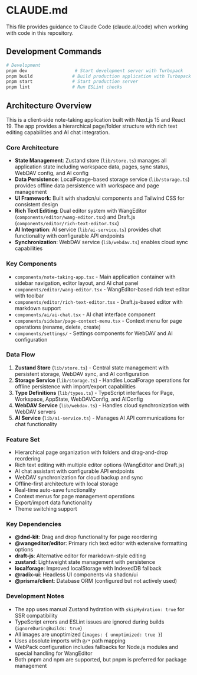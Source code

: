 # CLAUDE.md

This file provides guidance to Claude Code (claude.ai/code) when working with code in this repository.

## Development Commands

```bash
# Development
pnpm dev                  # Start development server with Turbopack
pnpm build               # Build production application with Turbopack  
pnpm start               # Start production server
pnpm lint                # Run ESLint checks
```

## Architecture Overview

This is a client-side note-taking application built with Next.js 15 and React 19. The app provides a hierarchical page/folder structure with rich text editing capabilities and AI chat integration.

### Core Architecture

- **State Management**: Zustand store (`lib/store.ts`) manages all application state including workspace data, pages, sync status, WebDAV config, and AI config
- **Data Persistence**: LocalForage-based storage service (`lib/storage.ts`) provides offline data persistence with workspace and page management
- **UI Framework**: Built with shadcn/ui components and Tailwind CSS for consistent design
- **Rich Text Editing**: Dual editor system with WangEditor (`components/editor/wang-editor.tsx`) and Draft.js (`components/editor/rich-text-editor.tsx`)
- **AI Integration**: AI service (`lib/ai-service.ts`) provides chat functionality with configurable API endpoints
- **Synchronization**: WebDAV service (`lib/webdav.ts`) enables cloud sync capabilities

### Key Components

- `components/note-taking-app.tsx` - Main application container with sidebar navigation, editor layout, and AI chat panel
- `components/editor/wang-editor.tsx` - WangEditor-based rich text editor with toolbar
- `components/editor/rich-text-editor.tsx` - Draft.js-based editor with markdown support
- `components/ai/ai-chat.tsx` - AI chat interface component
- `components/sidebar/page-context-menu.tsx` - Context menu for page operations (rename, delete, create)
- `components/settings/` - Settings components for WebDAV and AI configuration

### Data Flow

1. **Zustand Store** (`lib/store.ts`) - Central state management with persistent storage, WebDAV sync, and AI configuration
2. **Storage Service** (`lib/storage.ts`) - Handles LocalForage operations for offline persistence with import/export capabilities
3. **Type Definitions** (`lib/types.ts`) - TypeScript interfaces for Page, Workspace, AppState, WebDAVConfig, and AIConfig
4. **WebDAV Service** (`lib/webdav.ts`) - Handles cloud synchronization with WebDAV servers
5. **AI Service** (`lib/ai-service.ts`) - Manages AI API communications for chat functionality

### Feature Set

- Hierarchical page organization with folders and drag-and-drop reordering
- Rich text editing with multiple editor options (WangEditor and Draft.js)
- AI chat assistant with configurable API endpoints
- WebDAV synchronization for cloud backup and sync
- Offline-first architecture with local storage
- Real-time auto-save functionality
- Context menus for page management operations
- Export/import data functionality
- Theme switching support

### Key Dependencies

- **@dnd-kit**: Drag and drop functionality for page reordering
- **@wangeditor/editor**: Primary rich text editor with extensive formatting options
- **draft-js**: Alternative editor for markdown-style editing
- **zustand**: Lightweight state management with persistence
- **localforage**: Improved localStorage with IndexedDB fallback
- **@radix-ui**: Headless UI components via shadcn/ui
- **@prisma/client**: Database ORM (configured but not actively used)

### Development Notes

- The app uses manual Zustand hydration with `skipHydration: true` for SSR compatibility
- TypeScript errors and ESLint issues are ignored during builds (`ignoreDuringBuilds: true`)
- All images are unoptimized (`images: { unoptimized: true }`)
- Uses absolute imports with `@/*` path mapping
- WebPack configuration includes fallbacks for Node.js modules and special handling for WangEditor
- Both pnpm and npm are supported, but pnpm is preferred for package management